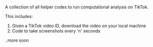 A collection of all helper codes to run computational analysis on TikTok.

This includes:
1. Given a TikTok video ID, download the video on your local machine
2. Code to take screenshots every 'n' seconds


..more soon

